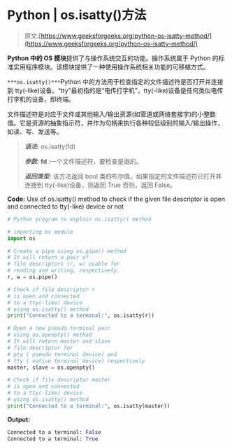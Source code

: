 # Python | os.isatty()方法

> 原文:[https://www.geeksforgeeks.org/python-os-isatty-method/](https://www.geeksforgeeks.org/python-os-isatty-method/)

**Python 中的 OS 模块**提供了与操作系统交互的功能。操作系统属于 Python 的标准实用程序模块。该模块提供了一种使用操作系统相关功能的可移植方式。

`***os.isatty()***`Python 中的方法用于检查指定的文件描述符是否打开并连接到 tty(-like)设备。“tty”最初指的是“电传打字机”，tty(-like)设备是任何类似电传打字机的设备，即终端。

文件描述符是对应于文件或其他输入/输出资源(如管道或网络套接字)的小整数值。它是资源的抽象指示符，并作为句柄来执行各种较低级别的输入/输出操作，如读、写、发送等。

> ***语法:*** os.isatty(fd)
> 
> ***参数:***
> **fd** :一个文件描述符，要检查是谁的。
> 
> ***返回类型:*** 该方法返回 bool 类的布尔值。如果指定的文件描述符已打开并连接到 tty(-like)设备，则返回 True 否则，返回 False。

**Code:** Use of os.isatty() method to check if the given file descriptor is open and connected to tty(-like) device or not

```py
# Python program to explain os.isatty() method  

# importing os module 
import os

# Create a pipe using os.pipe() method
# It will return a pair of 
# file descriptors (r, w) usable for
# reading and writing, respectively.
r, w = os.pipe()

# Check if file descriptor r
# is open and connected
# to a tty(-like) device
# using os.isatty() method
print("Connected to a terminal:", os.isatty(r))

# Open a new pseudo-terminal pair
# using os.openpty() method
# It will return master and slave 
# file descriptor for 
# pty ( pseudo terminal device) and
# tty ( native terminal device) respectively
master, slave = os.openpty()

# Check if file descriptor master
# is open and connected
# to a tty(-like) device 
# using os.isatty() method
print("Connected to a terminal:", os.isatty(master))

```

**Output:**

```py
Connected to a terminal: False
Connected to a terminal: True

```